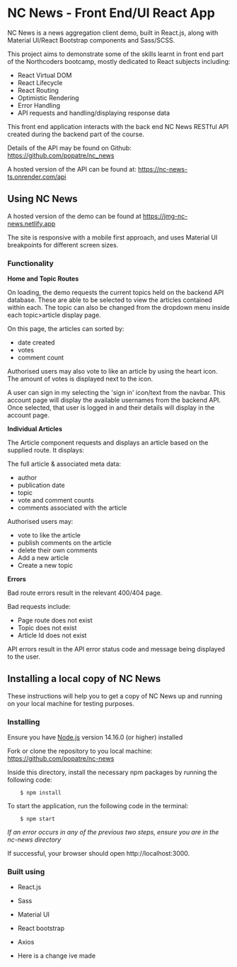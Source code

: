 # NC News - Front End/UI React App

NC News is a news aggregation client demo, built in React.js, along with Material UI/React Bootstrap components and Sass/SCSS.

This project aims to demonstrate some of the skills learnt in front end part of the Northcoders bootcamp, mostly dedicated to React subjects including:

-   React Virtual DOM
-   React Lifecycle
-   React Routing
-   Optimistic Rendering
-   Error Handling
-   API requests and handling/displaying response data

This front end application interacts with the back end NC News RESTful API created during the backend part of the course.

Details of the API may be found on Github: https://github.com/popatre/nc_news

A hosted version of the API can be found at: https://nc-news-ts.onrender.com/api

## Using NC News

A hosted version of the demo can be found at https://jmg-nc-news.netlify.app

The site is responsive with a mobile first approach, and uses Material UI breakpoints for different screen sizes.

### Functionality

**Home and Topic Routes**

On loading, the demo requests the current topics held on the backend API database. These are able to be selected to view the articles contained within each.
The topic can also be changed from the dropdown menu inside each topic>article display page.

On this page, the articles can sorted by:

-   date created
-   votes
-   comment count

Authorised users may also vote to like an article by using the heart icon. The amount of votes is displayed next to the icon.

A user can sign in my selecting the 'sign in' icon/text from the navbar. This account page will display the available usernames from the backend API.
Once selected, that user is logged in and their details will display in the account page.

**Individual Articles**

The Article component requests and displays an article based on the supplied route. It displays:

The full article & associated meta data:

-   author
-   publication date
-   topic
-   vote and comment counts
-   comments associated with the article

Authorised users may:

-   vote to like the article
-   publish comments on the article
-   delete their own comments
-   Add a new article
-   Create a new topic

**Errors**

Bad route errors result in the relevant 400/404 page.

Bad requests include:

-   Page route does not exist
-   Topic does not exist
-   Article Id does not exist

API errors result in the API error status code and message being displayed to the user.

## Installing a local copy of NC News

These instructions will help you to get a copy of NC News up and running on your local machine for testing purposes.

### Installing

Ensure you have [Node.js](https://nodejs.org/en/download/) version 14.16.0 (or higher) installed

Fork or clone the repository to you local machine: https://github.com/popatre/nc-news

Inside this directory, install the necessary npm packages by running the following code:

        $ npm install

To start the application, run the following code in the terminal:

        $ npm start

_If an error occurs in any of the previous two steps, ensure you are in the nc-news directory_

If successful, your browser should open http://localhost:3000.

### Built using

-   React.js
-   Sass
-   Material UI
-   React bootstrap
-   Axios

-   Here is a change ive made

